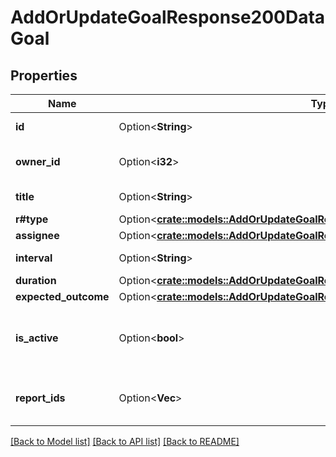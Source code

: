 # AddOrUpdateGoalResponse200DataGoal

## Properties

Name | Type | Description | Notes
------------ | ------------- | ------------- | -------------
**id** | Option<**String**> | The ID of the goal | [optional]
**owner_id** | Option<**i32**> | The ID of the creator of the goal | [optional]
**title** | Option<**String**> | The title of the goal | [optional]
**r#type** | Option<[**crate::models::AddOrUpdateGoalResponse200DataGoalType**](addOrUpdateGoalResponse200_data_goal_type.md)> |  | [optional]
**assignee** | Option<[**crate::models::AddOrUpdateGoalResponse200DataGoalAssignee**](addOrUpdateGoalResponse200_data_goal_assignee.md)> |  | [optional]
**interval** | Option<**String**> | The interval of the goal | [optional]
**duration** | Option<[**crate::models::AddOrUpdateGoalResponse200DataGoalDuration**](addOrUpdateGoalResponse200_data_goal_duration.md)> |  | [optional]
**expected_outcome** | Option<[**crate::models::AddOrUpdateGoalResponse200DataGoalExpectedOutcome**](addOrUpdateGoalResponse200_data_goal_expected_outcome.md)> |  | [optional]
**is_active** | Option<**bool**> | Whether the goal is currently active or not | [optional]
**report_ids** | Option<**Vec<String>**> | The IDs of the reports that belong to the goal | [optional]

[[Back to Model list]](../README.md#documentation-for-models) [[Back to API list]](../README.md#documentation-for-api-endpoints) [[Back to README]](../README.md)


